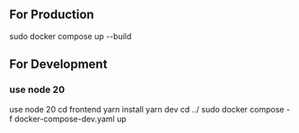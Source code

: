 ## For Production
sudo docker compose up --build

## For Development
### use node 20
use node 20
cd frontend
yarn install
yarn dev
cd ../
sudo docker compose -f docker-compose-dev.yaml up